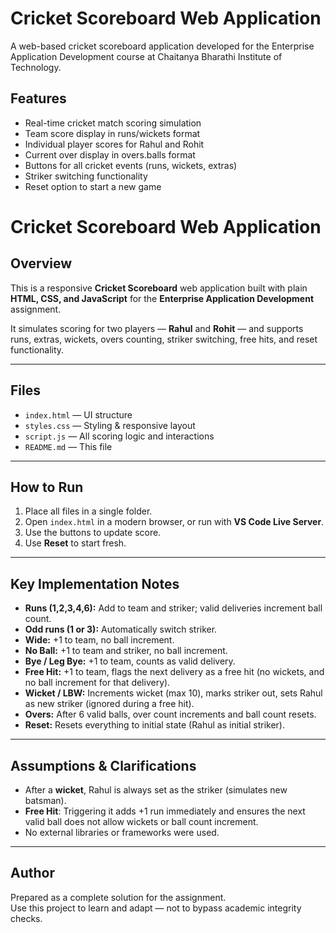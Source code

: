 # Cricket Scoreboard Web Application

A web-based cricket scoreboard application developed for the Enterprise Application Development course at Chaitanya Bharathi Institute of Technology.

## Features

- Real-time cricket match scoring simulation
- Team score display in runs/wickets format
- Individual player scores for Rahul and Rohit
- Current over display in overs.balls format
- Buttons for all cricket events (runs, wickets, extras)
- Striker switching functionality
- Reset option to start a new game
#  Cricket Scoreboard Web Application

## Overview
This is a responsive **Cricket Scoreboard** web application built with plain **HTML, CSS, and JavaScript** for the **Enterprise Application Development** assignment.  

It simulates scoring for two players — **Rahul** and **Rohit** — and supports runs, extras, wickets, overs counting, striker switching, free hits, and reset functionality.

---

## Files
- `index.html` — UI structure  
- `styles.css` — Styling & responsive layout  
- `script.js` — All scoring logic and interactions  
- `README.md` — This file  

---

## How to Run
1. Place all files in a single folder.  
2. Open `index.html` in a modern browser, or run with **VS Code Live Server**.  
3. Use the buttons to update score.  
4. Use **Reset** to start fresh.  

---

## Key Implementation Notes
- **Runs (1,2,3,4,6):** Add to team and striker; valid deliveries increment ball count.  
- **Odd runs (1 or 3):** Automatically switch striker.  
- **Wide:** +1 to team, no ball increment.  
- **No Ball:** +1 to team and striker, no ball increment.  
- **Bye / Leg Bye:** +1 to team, counts as valid delivery.  
- **Free Hit:** +1 to team, flags the next delivery as a free hit (no wickets, and no ball increment for that delivery).  
- **Wicket / LBW:** Increments wicket (max 10), marks striker out, sets Rahul as new striker (ignored during a free hit).  
- **Overs:** After 6 valid balls, over count increments and ball count resets.  
- **Reset:** Resets everything to initial state (Rahul as initial striker).  

---

## Assumptions & Clarifications
- After a **wicket**, Rahul is always set as the striker (simulates new batsman).  
- **Free Hit**: Triggering it adds +1 run immediately and ensures the next valid ball does not allow wickets or ball count increment.  
- No external libraries or frameworks were used.  

---

## Author
Prepared as a complete solution for the assignment.  
Use this project to learn and adapt — not to bypass academic integrity checks.  

